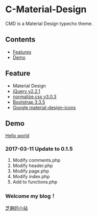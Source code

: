 # C-Material-Design

CMD is a Material Design typecho theme.
## Contents
* [Features](#features)
* [Demo](#demo)

## Feature
* Material Design
* [jQuery v2.2.1](http://jquery.com/)
* [normalize.css v3.0.3](https://github.com/necolas/normalize.css)
* [Bootstrap 3.3.5](http://getbootstrap.com)
* [Google material-design-icons](https://material.io/icons)
## Demo

[Hello world](http://sudamod.cn)

### 2017-03-11 Update to 0.1.5
1. Modify comments.php
2. Modify header.php
3. Modify page.php
4. Modify index.php
5. Add to functions.php

### Welcome my blog！

[芝麻的小站](https://ccizm.com)
